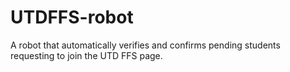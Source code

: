 UTDFFS-robot
============

A robot that automatically verifies and confirms pending students requesting to join the UTD FFS page.

